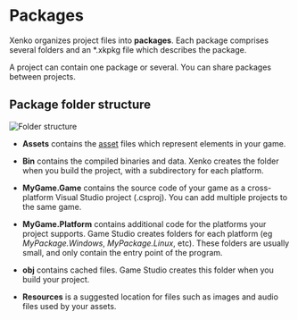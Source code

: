 # Packages

Xenko organizes project files into **packages**. Each package comprises several folders and an *.xkpkg file which describes the package. 

A project can contain one package or several. You can share packages between projects.

## Package folder structure

![Folder structure](media/folder-structure.png)

* **Assets** contains the [asset](assets.md) files which represent elements in your game.

* **Bin** contains the compiled binaries and data. Xenko creates the folder when you build the project, with a subdirectory for each platform.

* **MyGame.Game** contains the source code of your game as a cross-platform Visual Studio project (.csproj). You can add multiple projects to the same game.

*	**MyGame.Platform** contains additional code for the platforms your project supports. Game Studio creates folders for each platform (eg *MyPackage.Windows*, *MyPackage.Linux*, etc). These folders are usually small, and only contain the entry point of the program.

* **obj** contains cached files. Game Studio creates this folder when you build your project.

* **Resources** is a suggested location for files such as images and audio files used by your assets.